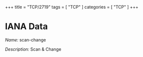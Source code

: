 +++
title = "TCP/2719"
tags = [ "TCP" ]
categories = [ "TCP" ]
+++

# IANA Data

_Name:_ scan-change

_Description:_ Scan &amp; Change

